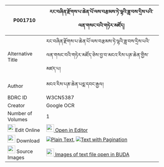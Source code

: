 |P001710|རང་བཞིན་རྫོགས་པ་ཆེན་པོ་ལས་བརྩམས་ཏེ་ལྷའི་ཟླ་བས་དྲིས་པའི་ལན་གསང་བའི་གཏེར་མཛོད། 
| --- | --- 
|Alternative Title |རང་བཞིན་རྫོགས་པ་ཆེན་པོ་ལས་བརྩམས་ཏེ་ལྷའི་ཟླ་བས་དྲིས་པའི་ལན་གསང་བའི་གཏེར་མཛོད་ཅེས་བྱ་བ་མངའ་རིས་པཎ་ཆེན་གྱིས་མཛད་པ།
|Author| མངའ་རིས་པཎ་ཆེན་པདྨ་དབང་རྒྱལ།
|BDRC ID | W3CN5387
|Creator | Google OCR
|Number of Volumes| 1
|<img width="25" src="https://img.icons8.com/color/25/000000/edit-property.png">Edit Online| [<img width="25" src="https://avatars.githubusercontent.com/u/45091458?s=200&v=4"> Open in Editor](http://editor.openpecha.org/P001710)
|<img width="25" src="https://img.icons8.com/fluent/48/000000/download-2.png"/>  Download | [![](https://img.icons8.com/color/20/000000/txt.png)Plain Text](https://github.com/Openpecha/P001710/releases/download/v1/rangshyin_dzokpa_chenpo_la_sa__plain_P001710.zip), [![](https://img.icons8.com/color/20/000000/txt.png)Text with Pagination](https://github.com/Openpecha/P001710/releases/download/v1/rangshyin_dzokpa_chenpo_la_sa__pages_P001710.zip)
|<img width="25" src="https://img.icons8.com/plasticine/100/000000/pictures-folder.png"/>  Source Images | [<img width="25" src="https://library.bdrc.io/icons/BUDA-small.svg"> Images of text file open in BUDA](https://library.bdrc.io/show/bdr:W3CN5387)